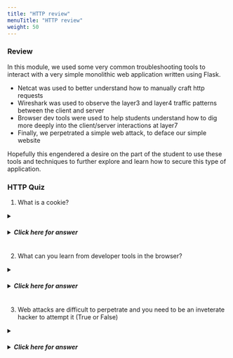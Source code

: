 ```yaml
---
title: "HTTP review"
menuTitle: "HTTP review"
weight: 50
---
```


### Review 

In this module, we used some very common troubleshooting tools to interact with a very simple monolithic web application written using Flask.  

- Netcat was used to better understand how to manually craft http requests
- Wireshark was used to observe the layer3 and layer4 traffic patterns between the client and server
- Browser dev tools were used to help students understand how to dig more deeply into the client/server interactions at layer7
- Finally, we perpetrated a simple web attack, to deface our simple website

Hopefully this engendered a desire on the part of the student to use these tools and techniques to further explore and learn how to secure this type of application.

### HTTP Quiz

1. What is a cookie?

<details>
<summary><h5><b><li>Click here for answer</li></b></h5></summary>
A small piece of data sent from a server to a user's web browser
</details>

2. What can you learn from developer tools in the browser?

<details>
<summary><h5><b><li>Click here for answer</li></b></h5></summary>
 - request and response headers
 - scripts passed to the browser from the server
 - cookies and other content
 - response codes
</details>

3. Web attacks are difficult to perpetrate and you need to be an inveterate hacker to attempt it (True or False)

<details>
<summary><h5><b><li>Click here for answer</li></b></h5></summary>
**FALSE** - The attack in this lab is very simple, but very effective.  This should highlight the need to protect web applications with a purpose built Web Application Firewall (WAF)
</details>